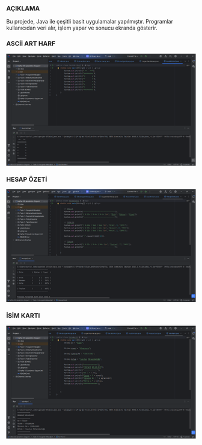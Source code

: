 ### AÇIKLAMA
Bu projede, Java ile çeşitli basit uygulamalar yapılmıştır. Programlar kullanıcıdan veri alır, işlem yapar ve sonucu ekranda gösterir.

### ASCİİ ART HARF

![AsciiArtHarf.png](media/AsciiArtHarf.png)

### HESAP ÖZETİ

![HesapOzeti.png](media/HesapOzeti.png)


### İSİM KARTI

![IsimKarti.png](media/IsimKarti.png)